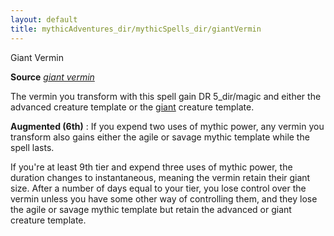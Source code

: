 ```yaml
---
layout: default
title: mythicAdventures_dir/mythicSpells_dir/giantVermin
---
```

Giant Vermin

**Source** [_giant vermin_](../spells_dir/giantVermin#_giant-vermin)

The vermin you transform with this spell gain DR 5_dir/magic and either the advanced creature template or the [giant](../monsters_dir/creatureTypes#_giant-subtype) creature template.

**Augmented (6th)** : If you expend two uses of mythic power, any vermin you transform also gains either the agile or savage mythic template while the spell lasts.

If you're at least 9th tier and expend three uses of mythic power, the duration changes to instantaneous, meaning the vermin retain their giant size. After a number of days equal to your tier, you lose control over the vermin unless you have some other way of controlling them, and they lose the agile or savage mythic template but retain the advanced or giant creature template.

